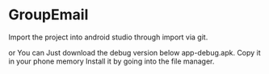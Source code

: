 # GroupEmail
Import the project into android studio through import via git.

or
You can Just download the debug version below app-debug.apk.
Copy it in your phone memory Install it by going into the file manager.
